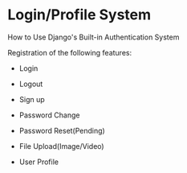 # Login/Profile System
How to Use Django's Built-in Authentication System

Registration of the following features:
* Login
* Logout
* Sign up
* Password Change
* Password Reset(Pending)

* File Upload(Image/Video)
* User Profile
